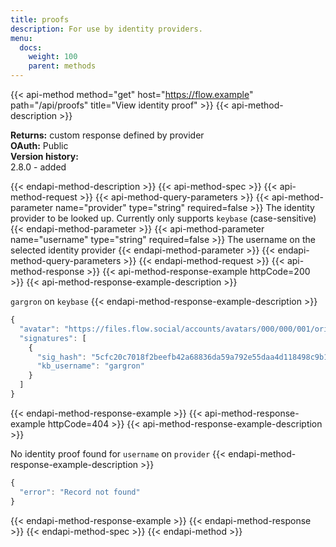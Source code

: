 ```yaml
---
title: proofs
description: For use by identity providers.
menu:
  docs:
    weight: 100
    parent: methods
---
```


{{< api-method method="get" host="https://flow.example" path="/api/proofs" title="View identity proof" >}}
{{< api-method-description >}}

**Returns:** custom response defined by provider\
**OAuth:** Public\
**Version history:**\
2.8.0 - added

{{< endapi-method-description >}}
{{< api-method-spec >}}
{{< api-method-request >}}
{{< api-method-query-parameters >}}
{{< api-method-parameter name="provider" type="string" required=false >}}
The identity provider to be looked up. Currently only supports `keybase` \(case-sensitive\)
{{< endapi-method-parameter >}}
{{< api-method-parameter name="username" type="string" required=false >}}
The username on the selected identity provider
{{< endapi-method-parameter >}}
{{< endapi-method-query-parameters >}}
{{< endapi-method-request >}}
{{< api-method-response >}}
{{< api-method-response-example httpCode=200 >}}
{{< api-method-response-example-description >}}

`gargron` on `keybase`
{{< endapi-method-response-example-description >}}


```javascript
{
  "avatar": "https://files.flow.social/accounts/avatars/000/000/001/original/d96d39a0abb45b92.jpg",
  "signatures": [
    {
      "sig_hash": "5cfc20c7018f2beefb42a68836da59a792e55daa4d118498c9b1898de7e845690f",
      "kb_username": "gargron"
    }
  ]
}
```
{{< endapi-method-response-example >}}
{{< api-method-response-example httpCode=404 >}}
{{< api-method-response-example-description >}}

No identity proof found for `username` on `provider`
{{< endapi-method-response-example-description >}}


```javascript
{
  "error": "Record not found"
}
```
{{< endapi-method-response-example >}}
{{< endapi-method-response >}}
{{< endapi-method-spec >}}
{{< endapi-method >}}


